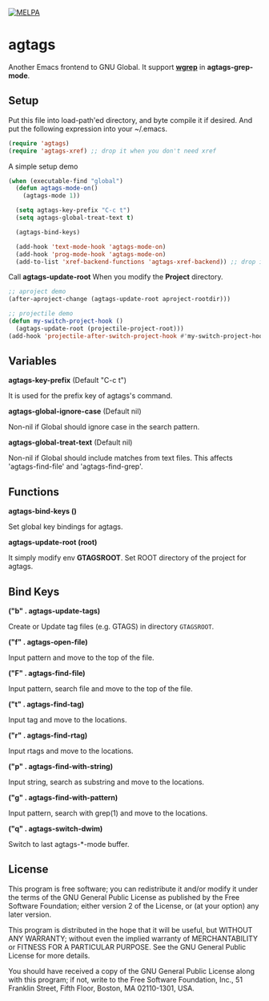 [![MELPA](http://melpa.org/packages/agtags-badge.svg)](http://melpa.org/#/agtags)

agtags
========

Another Emacs frontend to GNU Global. It support [**wgrep**](https://github.com/mhayashi1120/Emacs-wgrep) in **agtags-grep-mode**.

Setup
-----

Put this file into load-path'ed directory, and byte compile it if desired. And put the following expression into your ~/.emacs.

``` el
(require 'agtags)
(require 'agtags-xref) ;; drop it when you don't need xref
```

A simple setup demo

``` el
(when (executable-find "global")
  (defun agtags-mode-on()
    (agtags-mode 1))

  (setq agtags-key-prefix "C-c t")
  (setq agtags-global-treat-text t)

  (agtags-bind-keys)

  (add-hook 'text-mode-hook 'agtags-mode-on)
  (add-hook 'prog-mode-hook 'agtags-mode-on)
  (add-to-list 'xref-backend-functions 'agtags-xref-backend)) ;; drop it when you don't need xref
```

Call **agtags-update-root** When you modify the **Project** directory.

``` el
;; aproject demo
(after-aproject-change (agtags-update-root aproject-rootdir)))

;; projectile demo
(defun my-switch-project-hook ()
  (agtags-update-root (projectile-project-root)))
(add-hook 'projectile-after-switch-project-hook #'my-switch-project-hook)
```

Variables
-------

**agtags-key-prefix** (Default "C-c t")

It is used for the prefix key of agtags's command.

**agtags-global-ignore-case** (Default nil)

Non-nil if Global should ignore case in the search pattern.

**agtags-global-treat-text** (Default nil)

Non-nil if Global should include matches from text files. This affects 'agtags-find-file' and 'agtags-find-grep'.

Functions
-------

**agtags-bind-keys ()**

Set global key bindings for agtags.

**agtags-update-root (root)**

It simply modify env **GTAGSROOT**.
Set ROOT directory of the project for agtags.

Bind Keys
-------

**("b" . agtags-update-tags)**

Create or Update tag files (e.g. GTAGS) in directory `GTAGSROOT`.

**("f" . agtags-open-file)**

Input pattern and move to the top of the file.

**("F" . agtags-find-file)**

Input pattern, search file and move to the top of the file.

**("t" . agtags-find-tag)**

Input tag and move to the locations.

**("r" . agtags-find-rtag)**

Input rtags and move to the locations.

**("p" . agtags-find-with-string)**

Input string, search as substring and move to the locations.

**("g" . agtags-find-with-pattern)**

Input pattern, search with grep(1) and move to the locations.

**("q" . agtags-switch-dwim)**

Switch to last agtags-*-mode buffer.

License
-------

This program is free software; you can redistribute it and/or modify it under
the terms of the GNU General Public License as published by the Free Software
Foundation; either version 2 of the License, or (at your option) any later
version.

This program is distributed in the hope that it will be useful, but WITHOUT ANY
WARRANTY; without even the implied warranty of MERCHANTABILITY or FITNESS FOR A
PARTICULAR PURPOSE.  See the GNU General Public License for more details.

You should have received a copy of the GNU General Public License along with
this program; if not, write to the Free Software Foundation, Inc., 51 Franklin
Street, Fifth Floor, Boston, MA 02110-1301, USA.

